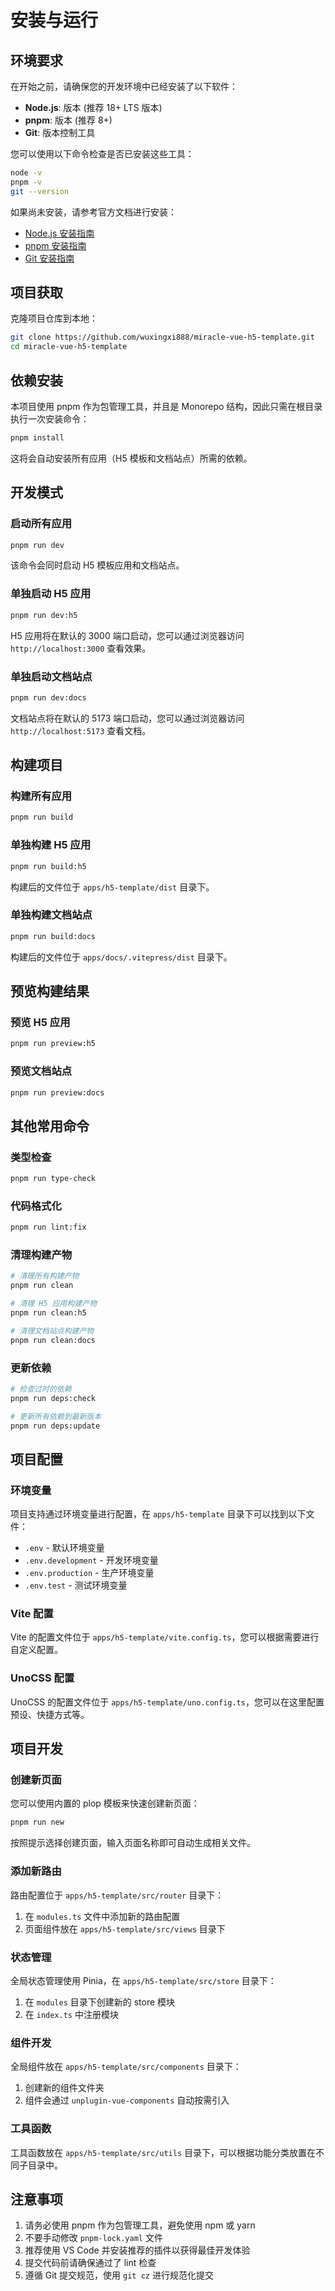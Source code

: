 # 安装与运行

## 环境要求

在开始之前，请确保您的开发环境中已经安装了以下软件：

- **Node.js**: 版本 (推荐 18+ LTS 版本)
- **pnpm**: 版本 (推荐 8+)
- **Git**: 版本控制工具

您可以使用以下命令检查是否已安装这些工具：

```bash
node -v
pnpm -v
git --version
```

如果尚未安装，请参考官方文档进行安装：

- [Node.js 安装指南](https://nodejs.org/zh-cn/download/)
- [pnpm 安装指南](https://pnpm.io/zh/installation)
- [Git 安装指南](https://git-scm.com/book/zh/v2/%E8%B5%B7%E6%AD%A5-%E5%AE%89%E8%A3%85-Git)

## 项目获取

克隆项目仓库到本地：

```bash
git clone https://github.com/wuxingxi888/miracle-vue-h5-template.git
cd miracle-vue-h5-template
```

## 依赖安装

本项目使用 pnpm 作为包管理工具，并且是 Monorepo 结构，因此只需在根目录执行一次安装命令：

```bash
pnpm install
```

这将会自动安装所有应用（H5 模板和文档站点）所需的依赖。

## 开发模式

### 启动所有应用

```bash
pnpm run dev
```

该命令会同时启动 H5 模板应用和文档站点。

### 单独启动 H5 应用

```bash
pnpm run dev:h5
```

H5 应用将在默认的 3000 端口启动，您可以通过浏览器访问 `http://localhost:3000` 查看效果。

### 单独启动文档站点

```bash
pnpm run dev:docs
```

文档站点将在默认的 5173 端口启动，您可以通过浏览器访问 `http://localhost:5173` 查看文档。

## 构建项目

### 构建所有应用

```bash
pnpm run build
```

### 单独构建 H5 应用

```bash
pnpm run build:h5
```

构建后的文件位于 `apps/h5-template/dist` 目录下。

### 单独构建文档站点

```bash
pnpm run build:docs
```

构建后的文件位于 `apps/docs/.vitepress/dist` 目录下。

## 预览构建结果

### 预览 H5 应用

```bash
pnpm run preview:h5
```

### 预览文档站点

```bash
pnpm run preview:docs
```

## 其他常用命令

### 类型检查

```bash
pnpm run type-check
```

### 代码格式化

```bash
pnpm run lint:fix
```

### 清理构建产物

```bash
# 清理所有构建产物
pnpm run clean

# 清理 H5 应用构建产物
pnpm run clean:h5

# 清理文档站点构建产物
pnpm run clean:docs
```

### 更新依赖

```bash
# 检查过时的依赖
pnpm run deps:check

# 更新所有依赖到最新版本
pnpm run deps:update
```

## 项目配置

### 环境变量

项目支持通过环境变量进行配置，在 `apps/h5-template` 目录下可以找到以下文件：

- `.env` - 默认环境变量
- `.env.development` - 开发环境变量
- `.env.production` - 生产环境变量
- `.env.test` - 测试环境变量

### Vite 配置

Vite 的配置文件位于 `apps/h5-template/vite.config.ts`，您可以根据需要进行自定义配置。

### UnoCSS 配置

UnoCSS 的配置文件位于 `apps/h5-template/uno.config.ts`，您可以在这里配置预设、快捷方式等。

## 项目开发

### 创建新页面

您可以使用内置的 plop 模板来快速创建新页面：

```bash
pnpm run new
```

按照提示选择创建页面，输入页面名称即可自动生成相关文件。

### 添加新路由

路由配置位于 `apps/h5-template/src/router` 目录下：

1. 在 `modules.ts` 文件中添加新的路由配置
2. 页面组件放在 `apps/h5-template/src/views` 目录下

### 状态管理

全局状态管理使用 Pinia，在 `apps/h5-template/src/store` 目录下：

1. 在 `modules` 目录下创建新的 store 模块
2. 在 `index.ts` 中注册模块

### 组件开发

全局组件放在 `apps/h5-template/src/components` 目录下：

1. 创建新的组件文件夹
2. 组件会通过 `unplugin-vue-components` 自动按需引入

### 工具函数

工具函数放在 `apps/h5-template/src/utils` 目录下，可以根据功能分类放置在不同子目录中。

## 注意事项

1. 请务必使用 pnpm 作为包管理工具，避免使用 npm 或 yarn
2. 不要手动修改 `pnpm-lock.yaml` 文件
3. 推荐使用 VS Code 并安装推荐的插件以获得最佳开发体验
4. 提交代码前请确保通过了 lint 检查
5. 遵循 Git 提交规范，使用 `git cz` 进行规范化提交
